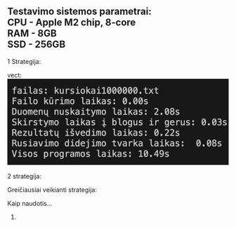 Testavimo sistemos parametrai: <br>
CPU - Apple M2 chip, 8-core <br>
RAM - 8GB <br>
SSD - 256GB <br>
----------------------------------------------------------------------------------------

1 Strategija: <br>

vect: ![alt text](vect1.png)

2 strategija: <br>

Greičiausiai veikianti strategija: <br>





Kaip naudotis...

1. 

